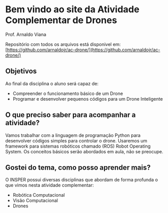 # Bem vindo ao site da Atividade Complementar de Drones

Prof. Arnaldo Viana

Repositório com todos os arquivos está disponivel em: [https://github.com/arnaldojr/ac-drone/](https://github.com/arnaldojr/ac-drone/)

## Objetivos
Ao final da disciplina o aluno será capaz de:

- Compreender o funcionamento básico de um Drone 
- Programar e desenvolver pequenos códigos para um Drone Inteligente


## O que preciso saber para acompanhar a atividade?

Vamos trabalhar com a linguagem de programação Python para desenvolver códigos simples para controlar o drone. Usaremos um framework para sistemas robóticos chamado (ROS) Robot Operating System. Os conceitos básicos serão abordados em aula, não se preocupe. 


## Gostei do tema, como posso aprender mais?

O INSPER possui diversas disciplinas que abordam de forma profunda o que vimos nesta atividade complementar: 

- Robótica Computacional 
- Visão Computacional
- Drones


